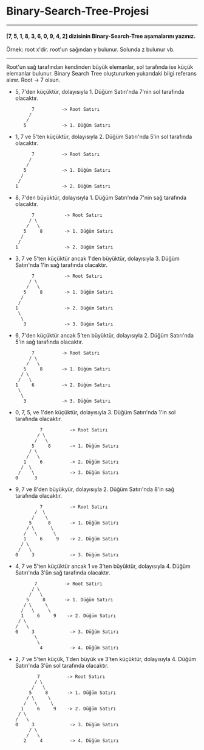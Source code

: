 # Binary-Search-Tree-Projesi

---
#### [7, 5, 1, 8, 3, 6, 0, 9, 4, 2] dizisinin Binary-Search-Tree aşamalarını yazınız.
Örnek: root x'dir. root'un sağından y bulunur. Solunda z bulunur vb.

---

Root'un sağ tarafından kendinden büyük elemanlar, sol tarafında ise küçük elemanlar bulunur.
Binary Search Tree oluştururken yukarıdaki bilgi referans alınır.
Root -> 7 olsun.

- 5, 7'den küçüktür, dolayısıyla 1. Düğüm Satırı'nda 7'nin sol tarafında olacaktır.

            7          -> Root Satırı
           /
          /
         5             -> 1. Düğüm Satırı
         
- 1, 7 ve 5'ten küçüktür, dolayısıyla 2. Düğüm Satırı'nda 5'in sol tarafında olacaktır.

            7          -> Root Satırı
           /
          /
         5             -> 1. Düğüm Satırı
        /
       /
      1                -> 2. Düğüm Satırı
      
- 8, 7'den büyüktür, dolayısıyla 1. Düğüm Satırı'nda 7'nin sağ tarafında olacaktır.

            7           -> Root Satırı
           / \
          /   \
         5     8        -> 1. Düğüm Satırı
        /
       /
      1                 -> 2. Düğüm Satırı
      
- 3, 7 ve 5'ten küçüktür ancak 1'den büyüktür, dolayısıyla 3. Düğüm Satırı'nda 1'in sağ tarafında olacaktır.

            7           -> Root Satırı
           / \
          /   \
         5     8        -> 1. Düğüm Satırı
        /
       /
      1                 -> 2. Düğüm Satırı
       \
        \
         3              -> 3. Düğüm Satırı
         
- 6, 7'den küçüktür ancak 5'ten büyüktür, dolayısıyla 2. Düğüm Satırı'nda 5'in sağ tarafında olacaktır.

            7          -> Root Satırı
           / \
          /   \
         5     8       -> 1. Düğüm Satırı
        / \
       /   \
      1     6          -> 2. Düğüm Satırı
       \
        \
         3             -> 3. Düğüm Satırı
         
- 0, 7, 5, ve 1'den küçüktür, dolayısıyla 3. Düğüm Satırı'nda 1'in sol tarafında olacaktır.

               7          -> Root Satırı
              / \
             /   \
            5     8       -> 1. Düğüm Satırı
           / \
          /   \
         1     6          -> 2. Düğüm Satırı
        /  \
       /    \             -> 3. Düğüm Satırı
      0      3
      
- 9, 7 ve 8'den büyükyür, dolayısıyla 2. Düğüm Satırı'nda 8'in sağ tarafında olacaktır.

               7          -> Root Satırı
             /  \
            /    \
           5      8       -> 1. Düğüm Satırı
          / \      \
         /   \      \
         1     6     9    -> 2. Düğüm Satırı
        / \
       /   \
      0     3             -> 3. Düğüm Satırı
   
- 4, 7 ve 5'ten küçüktür ancak 1 ve 3'ten büyüktür, dolayısıyla 4. Düğüm Satırı'nda 3'ün sağ tarafında olacaktır.

             7          -> Root Satırı
            / \
           /   \
          5     8       -> 1. Düğüm Satırı
         / \     \
        /   \     \
        1     6     9    -> 2. Düğüm Satırı
       / \
      /   \
      0     3             -> 3. Düğüm Satırı
             \
              \
               4          -> 4. Düğüm Satırı
            
- 2, 7 ve 5'ten küçük, 1'den büyük ve 3'ten küçüktür, dolayısıyla 4. Düğüm Satırı'nda 3'ün sol tarafında olacaktır.

              7          -> Root Satırı
             / \
            /   \
           5     8       -> 1. Düğüm Satırı
          / \     \
         /   \     \
        1     6     9    -> 2. Düğüm Satırı
       / \
      /   \
      0     3             -> 3. Düğüm Satırı
           / \
          /   \
         2     4          -> 4. Düğüm Satırı
